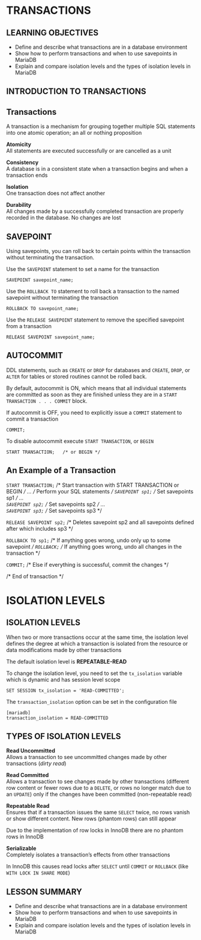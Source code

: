 # TRANSACTIONS

## LEARNING OBJECTIVES

- Define and describe what transactions are in a database environment
- Show how to perform transactions and when to use savepoints in MariaDB
- Explain and compare isolation levels and the types of isolation levels in MariaDB

## INTRODUCTION TO TRANSACTIONS

## Transactions

A transaction is a mechanism for grouping together multiple SQL statements into one atomic operation; an all or nothing proposition

**Atomicity**  
All statements are executed successfully or are cancelled as a unit

**Consistency**  
A database is in a consistent state when a transaction begins and when a transaction ends

**Isolation**  
One transaction does not affect another

**Durability**  
All changes made by a successfully completed transaction are properly recorded in the database. No changes are lost


## SAVEPOINT

Using savepoints, you can roll back to certain points within the transaction without terminating the transaction.

Use the `SAVEPOINT` statement to set a name for the transaction

```
SAVEPOINT savepoint_name;
```

Use the `ROLLBACK TO` statement to roll back a transaction to the named savepoint without terminating the transaction

```
ROLLBACK TO savepoint_name;
```

Use the `RELEASE SAVEPOINT` statement to remove the specified savepoint from a transaction

```
RELEASE SAVEPOINT savepoint_name;
```

## AUTOCOMMIT

DDL statements, such as `CREATE` or `DROP` for databases and `CREATE`, `DROP`, or `ALTER` for tables or stored routines cannot be rolled back.

By default, autocommit is ON, which means that all individual statements are committed as soon as they are finished unless they are in a `START TRANSACTION . . . COMMIT` block.

If autocommit is OFF, you need to explicitly issue a `COMMIT` statement to commit a transaction

    COMMIT;

To disable autocommit execute `START TRANSACTION`, or `BEGIN`

    START TRANSACTION;   /* or BEGIN */

## An Example of a Transaction

`START TRANSACTION;`  /* Start transaction with START TRANSACTION or BEGIN */
…  /* Perform your SQL statements */
`SAVEPOINT sp1;`  /* Set savepoints sp1 */
…  
`SAVEPOINT sp2;`  /* Set savepoints sp2 */
…  
`SAVEPOINT sp3;`  /* Set savepoints sp3 */

`RELEASE SAVEPOINT sp2;`  /* Deletes savepoint sp2 and all savepoints defined after which includes sp3 */

`ROLLBACK TO sp1;`  /* If anything goes wrong, undo only up to some savepoint */
`ROLLBACK;`  /* If anything goes wrong, undo all changes in the transaction */

`COMMIT;`  /* Else if everything is successful, commit the changes */

/* End of transaction */

# ISOLATION LEVELS

## ISOLATION LEVELS

When two or more transactions occur at the same time, the isolation level defines the degree at which a transaction is isolated from the resource or data modifications made by other transactions

The default isolation level is **REPEATABLE-READ**

To change the isolation level, you need to set the `tx_isolation` variable which is dynamic and has session level scope

```
SET SESSION tx_isolation = 'READ-COMMITTED';
```

The `transaction_isolation` option can be set in the configuration file

```
[mariadb]
transaction_isolation = READ-COMMITTED
```

## TYPES OF ISOLATION LEVELS

**Read Uncommitted**  
Allows a transaction to see uncommitted changes made by other transactions (*dirty read*)

**Read Committed**  
Allows a transaction to see changes made by other transactions (different row content or fewer rows due to a `DELETE`, or rows no longer match due to an `UPDATE`) only if the changes have been committed (non-repeatable read)

**Repeatable Read**  
Ensures that if a transaction issues the same `SELECT` twice, no rows vanish or show different content. New rows (phantom rows) can still appear

Due to the implementation of row locks in InnoDB there are no phantom rows in InnoDB

**Serializable**  
Completely isolates a transaction’s effects from other transactions

In InnoDB this causes read locks after `SELECT` until `COMMIT` or `ROLLBACK` (like `WITH LOCK IN SHARE MODE`)

## LESSON SUMMARY

- Define and describe what transactions are in a database environment
- Show how to perform transactions and when to use savepoints in MariaDB
- Explain and compare isolation levels and the types of isolation levels in MariaDB

